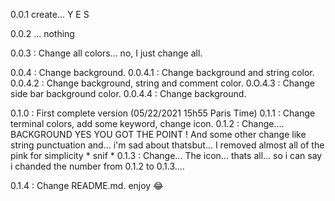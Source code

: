 0.0.1 create... Y E S

0.0.2 ... nothing

0.0.3 : Change all colors... no, I just change all.

0.0.4 : Change background.
0.0.4.1 : Change background and string color.
0.0.4.2 : Change background, string and comment color.
0.O.4.3 : Change side bar background color.
0.0.4.4 : Change background.

0.1.0 : First complete version (05/22/2021 15h55 Paris Time)
0.1.1 : Change terminal colors, add some keyword, change icon.
0.1.2 : Change.... BACKGROUND YES YOU GOT THE POINT ! And some other change like string punctuation and... i'm sad about thatsbut... I removed almost all of the pink for simplicity  * snif *
0.1.3 : Change... The icon... thats all...  so i can say i chanded the number from 0.1.2 to 0.1.3....

0.1.4 : Change README.md. enjoy :joy:
